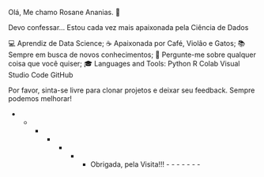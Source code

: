 Olá, Me chamo Rosane Ananias. 👋


Devo confessar... Estou cada vez mais apaixonada pela Ciência de Dados


💻 Aprendiz de Data Science;
☕ Apaixonada por Café,
    Violão e Gatos;
📚 Sempre em busca de novos conhecimentos;
💬 Pergunte-me sobre qualquer coisa que você quiser;
🎓 Languages and Tools:
    Python
    R
    Colab
    Visual Studio Code
    GitHub

Por favor, sinta-se livre para clonar projetos e deixar seu feedback. Sempre podemos melhorar!

- - - - - - - Obrigada, pela Visita!!! - - - - - - -
